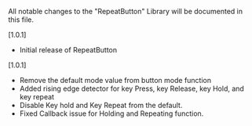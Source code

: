 All notable changes to the "RepeatButton" Library will be documented in this file.

[1.0.1]
- Initial release of RepeatButton

[1.0.1]
- Remove the default mode value from button mode function
- Added rising edge detector for key Press, key Release, key Hold, and key repeat
- Disable Key hold and Key Repeat from the default.
- Fixed Callback issue for Holding and Repeating function.